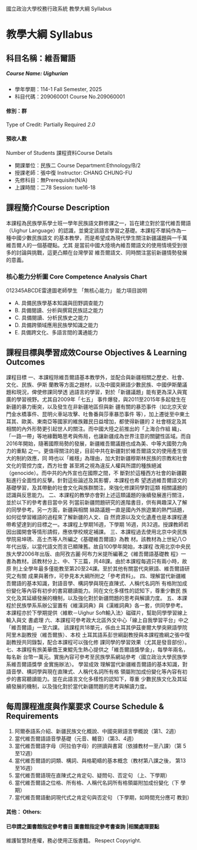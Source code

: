 國立政治大學校務行政系統 教學大綱 Syllabus
# 教學大綱 Syllabus
##  科目名稱：維吾爾語 
#####  Course Name: Uighurian
  * 學年學期：114-1 Fall Semester, 2025 
  * 科目代碼：209060001 Course No.209060001
#### 修別：群
Type of Credit: Partially Required 
_2.0_
#### 預收人數
Number of Students
課程資料Course Details
  * 開課單位：民族二 Course Department:Ethnology/B/2 
  * 授課老師：張中復 Instructor: CHANG CHUNG-FU 
  * 先修科目：無Prerequisite(N/A)
  * 上課時間：二78 Session: tue16-18 
##  課程簡介Course Description
本課程為民族學系學士班一學年民族語文群修課之一，旨在建立對於當代維吾爾語（Uighur Language）的認識，並奠定該語言學習之基礎。本課程不單純作為一種中國少數民族語文 的基本教學，而是希望成為現代學生關注新疆議題與一千萬維吾爾人的一個基礎點。尤其 是當前中國大陸境內維吾爾語文的使用情境受到很多的討論與挑戰，這更凸顯在台灣學習 維吾爾語文、同時關注當前新疆情勢發展的意義。
###  核心能力分析圖 Core Competence Analysis Chart
012345ABCDE雷達圖老師學生
「無核心能力」 
能力項目說明
  * A. 具備民族學基本知識與田野調查能力
  * B. 具備閱讀、分析與撰寫民族誌之能力
  * C. 具備閱讀、分析民族史之能力
  * D. 具備跨領域應用民族學知識之能力
  * E. 具備跨文化、多語言間的溝通能力
##  課程目標與學習成效Course Objectives & Learning Outcomes 
課程目標
一、本課程除維吾爾語基本教學外，並配合與新疆相關之歷史、社會、文化、民族、伊斯 蘭教等方面之題材，以及中國突厥語少數民族、中國伊斯蘭議題和現況，俾使修課同學透 過語言的學習，對於「新疆議題」能有更為深入與寬廣的學習視野。尤其自2009年「七五」 事件爆發，與2011至2015年多起發生在新疆的暴力衝突，以及發生在非新疆地區但與新 疆有關的暴恐事件（如北京天安門金水橋事件、昆明火車站攻擊、吐魯番與莎車暴恐事件 等），加上遷徙至中東土耳其、歐美、東南亞等國家的維族難民日益增加，都使得新疆的 2 社會穩定及其相關的內外形勢更引起世人的關注。而中國大陸之前推出的「上海合作組 織」、「一路一帶」等地緣戰略思考與佈局，也讓新疆成為世界注意的關鍵性區域。而自 2016年開始，隨著國際局勢的發展，新疆維吾爾議題也成為美、中等大國勢力角力的重點 之一。更值得關注的是，目前中共在新疆對於維吾爾語文的使用產生很大的制約效應，同 時也以「維穩」為理由，加大對新疆穆斯林民族的宗教和社會文化的管控力度，西方社會 甚至將之視為違反人權與所謂的種族絕滅（genocide）。而中共的內外宣也在國際之間，不 斷對於這種西方社會的新疆觀點進行全面性的反擊。針對這些論述及其影響，本課程也希 望透過維吾爾語文的基礎學習，及其帶動的社會文化與族群關注，來強化修課同學對這類 相關議題的認識與反思能力。
二、本課程的教學亦會對上述這類議題的後續發展進行關注，並於以下的參考書目當中另 列當前新疆問題研究的進階書目，供有興趣深入了解的同學參考。另一方面，新疆與相關 絲路議題一直是國內外旅遊業的熱門話題，如何從學習維語的過程來了解新疆的人文、自 然資源以及文化遺產也是本課程連帶希望達到的目標之一。本課程上學期16週，下學期 16週，共32週。授課教師若因出國開會等情形請假，應依學校規定補課。
三、本課程過去使用北京中央民族學院易坤琇、高士杰等人所編之《基礎維吾爾語》為教 材。該教材為上世紀八○年代出版，以當代語文而言已顯陳舊。故自100學年開始，本課程 改用北京中央民族大學2006年出版、由阿孜古麗‧阿布力米提所編著之《維吾爾語基礎教 程》一書為教材。該教材分上、中、下三篇，共48課。由於本課程每週只有兩小時，故原 則上全學年最多僅能教至第20至24課。至於其他有關當代突厥語、維吾爾語研究之有關 成果與著作，可參見本大綱所附之「參考資料」。
四、理解當代新疆維吾爾語的基本知識，對語音學、構詞學與現在直陳式、人稱代名詞所 有格附加成份變化等內容有初步的書寫聽讀能力。同在文化多樣性的認知下，尊重少數民 族文化及其延續發展的機制，以及強化對於新疆問題的思考與解讀力度。
五、本課程於民族學系系辦公室置有《維漢詞典》與《漢維詞典》各一套，供同學參考。 本課程亦於下學期提供〈維軟－Uighur Soft輸入法〉磁碟片，幫助同學學習線上輸入與文 書處理
六、本課程可參考政大北區外文中心「線上自我學習平台」中之「維吾爾語」一至六課。 該課程共18單元，係由土耳其伊茲麥爾大學突厥語學院阿里木副教授（維吾爾族）、本校 土耳其語系彭世綱副教授與本課程擔綱之張中復副教授共同錄製，配合本課程可以強化修 課同學的學習效果（尤其是發音部份）。
七、本課程有旅美華僑王東鯤先生熱心提供之「維吾爾語獎學金」，每學年兩名，每名新 台幣一萬元。實施內容可參考至民族學系網站參考〈國立政治大學民族學系維吾爾語獎學 金實施辦法〉。
學習成效
理解當代新疆維吾爾語的基本知識，對語音學、構詞學與現在直陳式、人稱代名詞所有格 領屬附加成份變化等內容有初步的書寫聽讀能力。並在此語言文化多樣性的認知下，尊重 少數民族文化及其延續發展的機制，以及強化對於當代新疆問題的思考與解讀力度。
##  每周課程進度與作業要求 Course Schedule & Requirements
1. 阿爾泰語系介紹、新疆民族文化概說、中國突厥語言學概說（第1、2週）
2. 當代維吾爾語語音學基礎（元音、輔音）（第3、4週）
3. 當代維吾爾語字母（阿拉伯字母）的拼讀與書寫（依據教材一至八課）（第 5至12週）
4. 當代維吾爾語的詞類、構詞、與格範疇的基本概念（教材第八課之後， 第13至16週）
5. 當代維吾爾語現在直陳式之肯定句、疑問句、否定句 （上、下學期）
6. 當代維吾爾語之位格、所有格、人稱代名詞所有格領屬附加成份變化（下 學期）
7. 當代維吾爾語動詞現代式之肯定句與否定句 （下學期，如時間充分應可 教到）
####  其他： Others:
####  已申請之圖書館指定參考書目  圖書館指定參考書查詢 |相關處理要點
維護智慧財產權，務必使用正版書籍。 Respect Copyright.